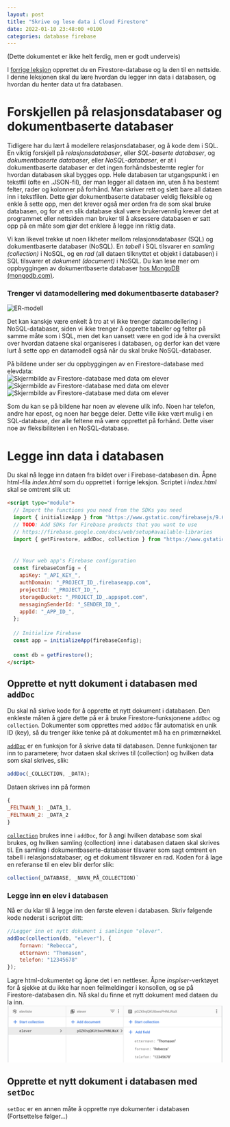 ```yaml
---
layout: post
title: "Skrive og lese data i Cloud Firestore"
date: 2022-01-10 23:48:00 +0100
categories: database firebase
---
```

(Dette dokumentet er ikke helt ferdig, men er godt underveis)


I [forrige leksjon](2022-01-14-oppsett-av-cloud-firestore.md) opprettet du en Firestore-database og la den til en nettside. I denne leksjonen skal du lære hvordan du legger inn data i databasen, og hvordan du henter data ut fra databasen.

# Forskjellen på relasjonsdatabaser og dokumentbaserte databaser
Tidligere har du lært å modellere relasjonsdatabaser, og å kode dem i SQL. En viktig forskjell på _relasjonsdatabaser_, eller _SQL-baserte databaser_, og _dokumentbaserte databaser_, eller _NoSQL-databaser_, er at i dokumentbaserte databaser er det ingen forhåndsbestemte regler for hvordan databasen skal bygges opp. Hele databasen tar utgangspunkt i en tekstfil (ofte en .JSON-fil), der man legger all dataen inn, uten å ha bestemt felter, rader og kolonner på forhånd. Man skriver rett og slett bare all dataen inn i tekstfilen. Dette gjør dokumentbaserte databaser veldig fleksible og enkle å sette opp, men det krever også mer orden fra de som skal bruke databasen, og for at en slik database skal være brukervennlig krever det at programmet eller nettsiden man bruker til å aksessere databasen er satt opp på en måte som gjør det enklere å legge inn riktig data.

Vi kan likevel trekke ut noen likheter mellom relasjonsdatabaser (SQL) og dokumentbaserte databaser (NoSQL). En _tabell_ i SQL tilsvarer en _samling (collection)_ i NoSQL, og en _rad_ (all dataen tilknyttet et objekt i databasen) i SQL tilsvarer et _dokument (document)_ i NoSQL. Du kan lese mer om oppbyggingen av dokumentbaserte databaser [hos MongoDB (mongodb.com)](https://www.mongodb.com/document-databases).

### Trenger vi datamodellering med dokumentbaserte databaser?

<img src="https://api.ndla.no/image-api/raw/x1jYWIh5.svg" alt="ER-modell" width="350px">

Det kan kanskje være enkelt å tro at vi ikke trenger datamodellering i NoSQL-databaser, siden vi ikke trenger å opprette tabeller og felter på samme måte som i SQL, men det kan uansett være en god ide å ha oversikt over hvordan dataene skal organiseres i databasen, og derfor kan det være lurt å sette opp en datamodell også når du skal bruke NoSQL-databaser.

På bildene under ser du oppbyggingen av en Firestore-database med elevdata:<br>
![Skjermbilde av Firestore-database med data om elever](/img/fb-elevliste-eksempel-1.png)
![Skjermbilde av Firestore-database med data om elever](/img/fb-elevliste-eksempel-2.png)
![Skjermbilde av Firestore-database med data om elever](/img/fb-elevliste-eksempel-3.png)

Som du kan se på bildene har noen av elevene ulik info. Noen har telefon, andre har epost, og noen har begge deler. Dette ville ikke vært mulig i en SQL-database, der alle feltene må være opprettet på forhånd. Dette viser noe av fleksibiliteten i en NoSQL-database.

# Legge inn data i databasen
Du skal nå legge inn dataen fra bildet over i Firebase-databasen din. Åpne html-fila _index.html_ som du opprettet i forrige leksjon. Scriptet i _index.html_ skal se omtrent slik ut:

```html
<script type="module">
  // Import the functions you need from the SDKs you need
  import { initializeApp } from "https://www.gstatic.com/firebasejs/9.6.3/firebase-app.js";
  // TODO: Add SDKs for Firebase products that you want to use
  // https://firebase.google.com/docs/web/setup#available-libraries
  import { getFirestore, addDoc, collection } from "https://www.gstatic.com/firebasejs/9.6.3/firebase-firestore.js"


  // Your web app's Firebase configuration
  const firebaseConfig = {
    apiKey: "_API_KEY_",
    authDomain: "_PROJECT_ID_.firebaseapp.com",
    projectId: "_PROJECT_ID_",
    storageBucket: "_PROJECT_ID_.appspot.com",
    messagingSenderId: "_SENDER_ID_",
    appId: "_APP_ID_",
  };

  // Initialize Firebase
  const app = initializeApp(firebaseConfig);

  const db = getFirestore();
</script>
```

## Opprette et nytt dokument i databasen med `addDoc`
Du skal nå skrive kode for å opprette et nytt dokument i databasen. Den enkleste måten å gjøre dette på er å bruke Firestore-funksjonene `addDoc` og `collection`. Dokumenter som opprettes med `addDoc` får automatisk en unik ID (key), så du trenger ikke tenke på at dokumentet må ha en primærnøkkel.

[`addDoc`](https://firebase.google.com/docs/reference/js/firestore_.md#adddoc) er en funksjon for å skrive data til databasen. Denne funksjonen tar inn to parametere; hvor dataen skal skrives til (collection) og hvilken data som skal skrives, slik:
```javascript
addDoc(_COLLECTION, _DATA);
```
Dataen skrives inn på formen
```javascript
{
_FELTNAVN_1: _DATA_1,
_FELTNAVN_2: _DATA_2
}
```

[`collection`](https://firebase.google.com/docs/reference/js/firestore_.md#collection_2) brukes inne i `addDoc`, for å angi hvilken database som skal brukes, og hvilken samling (collection) inne i databasen dataen skal skrives til. En samling i dokumentbaserte-databaser tilsvarer som sagt omtrent en tabell i relasjonsdatabaser, og et dokument tilsvarer en rad. Koden for å lage en referanse til en elev blir derfor slik:
```javascript
collection(_DATABASE, _NAVN_PÅ_COLLECTION)`
```

### Legge inn en elev i databasen
Nå er du klar til å legge inn den første eleven i databasen. Skriv følgende kode nederst i scriptet ditt:
```javascript
//Legger inn et nytt dokument i samlingen "elever".
addDoc(collection(db, "elever"), {
    fornavn: "Rebecca",
    etternavn: "Thomasen",
    telefon: "12345678"
});
```
Lagre html-dokumentet og åpne det i en nettleser. Åpne _inspiser_-verktøyet for å sjekke at du ikke har noen feilmeldinger i konsollen, og se på Firestore-databasen din. Nå skal du finne et nytt dokument med dataen du la inn.
![Skjermbilde av Firestore-databasen](/img/fs-elevliste-eksempel-4.png)


## Opprette et nytt dokument i databasen med `setDoc`
`setDoc` er en annen måte å opprette nye dokumenter i databasen
(Fortsettelse følger...)

